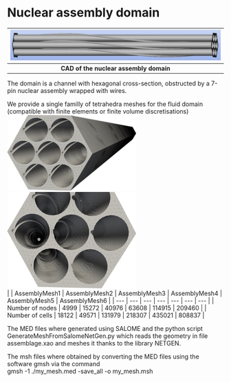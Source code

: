 # Nuclear assembly domain

</center>

| <img src="pictures/RodVisualisation.jpg" alt="7-pin nuclear assembly" width="500"/> |
|:--:|
| **CAD of the nuclear assembly domain** |

</center>

The domain is a channel with hexagonal cross-section, obstructed by a 7-pin nuclear assembly wrapped with wires.  

We provide a single familly of tetrahedra meshes for the fluid domain (compatible with finite elements or finite volume discretisations)  
  <img src="pictures/AssemblyMesh1.png" alt="tetrahedra mesh1" width="300"/>
  <img src="pictures/AssemblyMesh2.png" alt="tetrahedra mesh2" width="300"/>  
  |  | AssemblyMesh1 | AssemblyMesh2 | AssemblyMesh3 | AssemblyMesh4 | AssemblyMesh5 | AssemblyMesh6 |
  | --- | --- | --- | --- | --- | --- | --- |
  | Number of nodes | 4999 | 15272 | 40976 | 63608 | 114915 | 209460 |
  | Number of cells | 18122 | 49571 | 131979 | 218307 | 435021 | 808837 |

The MED files where generated using SALOME and the python script GenerateMeshFromSalomeNetGen.py 
which reads the geometry in file assemblage.xao and meshes it thanks to the library NETGEN.  

The msh files where obtained by converting the MED files using the software gmsh via the command  
    gmsh -1 ./my_mesh.med -save_all -o my_mesh.msh  

